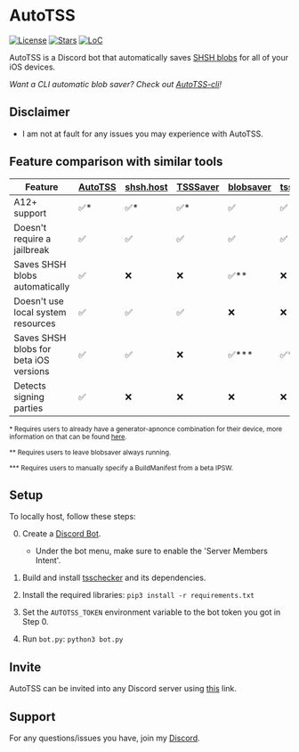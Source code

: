 # AutoTSS
[![License](https://img.shields.io/github/license/m1stadev/AutoTSS)](https://github.com/m1stadev/AutoTSS)
[![Stars](https://img.shields.io/github/stars/m1stadev/AutoTSS)]((https://github.com/m1stadev/AutoTSS))
[![LoC](https://img.shields.io/tokei/lines/github/m1stadev/AutoTSS)](https://github.com/m1stadev/AutoTSS)

AutoTSS is a Discord bot that automatically saves [SHSH blobs](https://www.theiphonewiki.com/wiki/SHSH) for all of your iOS devices.

*Want a CLI automatic blob saver? Check out [AutoTSS-cli](https://github.com/m1stadev/autotss-cli)!*

## Disclaimer
- I am not at fault for any issues you may experience with AutoTSS.

## Feature comparison with similar tools
| Feature | [AutoTSS](https://github.com/m1stadev/AutoTSS) | [shsh.host](https://shsh.host) | [TSSSaver](https://tsssaver.1conan.com/v2/) | [blobsaver](https://github.com/airsquared/blobsaver) | [tsschecker](https://github.com/1Conan/tsschecker) | [shshd](https://github.com/diatrus/shshdaemon) |
|-|-|-|-|-|-|-|
| A12+ support | ✅* | ✅* | ✅* | ✅ | ✅ | ✅ |
| Doesn't require a jailbreak | ✅ | ✅ | ✅ | ✅ | ✅ | ❌ |
| Saves SHSH blobs automatically | ✅ | ❌ | ❌ | ✅** | ❌ | ✅ |
| Doesn't use local system resources | ✅ | ✅ | ✅ | ❌ | ❌ | ❌ |
| Saves SHSH blobs for beta iOS versions | ✅ | ✅ | ❌ | ✅*** | ✅*** | ❌ |
| Detects signing parties | ✅ | ❌ | ❌ | ❌ | ❌ | ❌ |

<sup>* Requires users to already have a generator-apnonce combination for their device, more information on that can be found [here](https://www.reddit.com/r/jailbreak/comments/m3744k/tutorial_shsh_generatorbootnonce_apnonce_nonce/).</sup>

<sup>** Requires users to leave blobsaver always running.</sup>

<sup>*** Requires users to manually specify a BuildManifest from a beta IPSW.</sup>

## Setup
To locally host, follow these steps:

0. Create a [Discord Bot](https://discord.com/developers/applications).
    - Under the bot menu, make sure to enable the 'Server Members Intent'.

1. Build and install [tsschecker](https://github.com/1Conan/tsschecker) and its dependencies.

2. Install the required libraries:
`pip3 install -r requirements.txt`

3. Set the `AUTOTSS_TOKEN` environment variable to the bot token you got in Step 0.

4. Run `bot.py`:
`python3 bot.py`

## Invite
AutoTSS can be invited into any Discord server using [this](https://m1sta.xyz/autotss) link.

## Support
For any questions/issues you have, join my [Discord](https://m1sta.xyz/discord).
